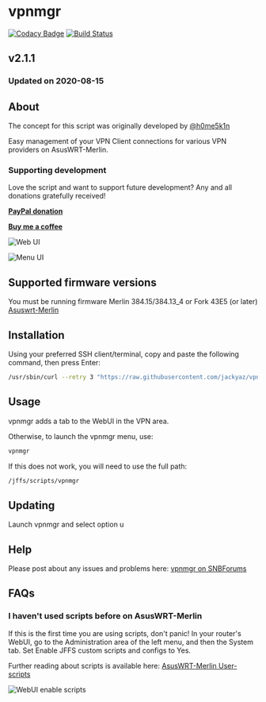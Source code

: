 # vpnmgr
[![Codacy Badge](https://app.codacy.com/project/badge/Grade/50f9c2244ef74cefb3da37448dd69848)](https://www.codacy.com/manual/jackyaz/vpnmgr?utm_source=github.com&amp;utm_medium=referral&amp;utm_content=jackyaz/vpnmgr&amp;utm_campaign=Badge_Grade)
[![Build Status](https://travis-ci.com/jackyaz/vpnmgr.svg?branch=master)](https://travis-ci.com/jackyaz/vpnmgr)

## v2.1.1
### Updated on 2020-08-15
## About
The concept for this script was originally developed by [@h0me5k1n](https://github.com/h0me5k1n/asusmerlin-nvpnmgr)

Easy management of your VPN Client connections for various VPN providers on AsusWRT-Merlin.

### Supporting development
Love the script and want to support future development? Any and all donations gratefully received!

[**PayPal donation**](https://paypal.me/jackyaz21)

[**Buy me a coffee**](https://www.buymeacoffee.com/jackyaz)

![Web UI](https://puu.sh/GdTfl/87d383ccfb.png)

![Menu UI](https://puu.sh/GaMkn/db5388acba.png)

## Supported firmware versions
You must be running firmware Merlin 384.15/384.13_4 or Fork 43E5 (or later) [Asuswrt-Merlin](https://asuswrt.lostrealm.ca/)

## Installation
Using your preferred SSH client/terminal, copy and paste the following command, then press Enter:

```sh
/usr/sbin/curl --retry 3 "https://raw.githubusercontent.com/jackyaz/vpnmgr/master/vpnmgr.sh" -o "/jffs/scripts/vpnmgr" && chmod 0755 /jffs/scripts/vpnmgr && /jffs/scripts/vpnmgr install
```

## Usage
vpnmgr adds a tab to the WebUI in the VPN area.

Otherwise, to launch the vpnmgr menu, use:
```sh
vpnmgr
```

If this does not work, you will need to use the full path:
```sh
/jffs/scripts/vpnmgr
```

## Updating
Launch vpnmgr and select option u

## Help
Please post about any issues and problems here: [vpnmgr on SNBForums](https://www.snbforums.com/threads/vpnmgr-manage-and-update-vpn-client-configurations-for-nordvpn-and-pia.64930/)

## FAQs
### I haven't used scripts before on AsusWRT-Merlin
If this is the first time you are using scripts, don't panic! In your router's WebUI, go to the Administration area of the left menu, and then the System tab. Set Enable JFFS custom scripts and configs to Yes.

Further reading about scripts is available here: [AsusWRT-Merlin User-scripts](https://github.com/RMerl/asuswrt-merlin/wiki/User-scripts)

![WebUI enable scripts](https://puu.sh/A3wnG/00a43283ed.png)
